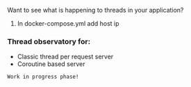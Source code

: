 Want to see what is happening to threads in your application?

1. In docker-compose.yml add host ip



### Thread observatory for:
 - Classic thread per request server
 - Coroutine based server

`Work in progress phase!`
